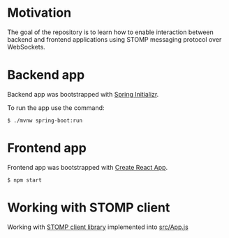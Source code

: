 # Motivation

The goal of the repository is to learn how to enable interaction between backend and frontend applications
using STOMP messaging protocol over WebSockets.

# Backend app

Backend app was bootstrapped with [Spring Initializr](https://start.spring.io/).

To run the app use the command:

    $ ./mvnw spring-boot:run

# Frontend app

Frontend app was bootstrapped with [Create React App](https://github.com/facebook/create-react-app).

    $ npm start

# Working with STOMP client

Working with [STOMP client library](https://www.npmjs.com/package/@stomp/stompjs) implemented into [src/App.js](./src/App.js)
